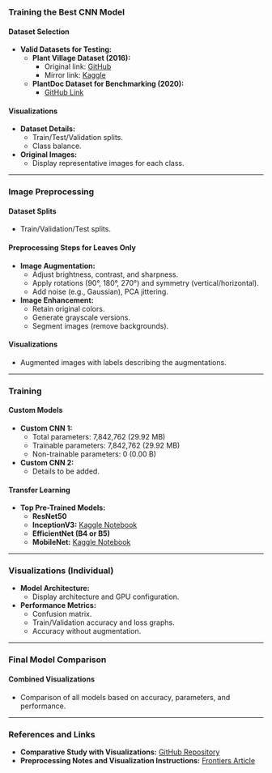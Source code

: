 ### Training the Best CNN Model

#### Dataset Selection
- **Valid Datasets for Testing:**
  - **Plant Village Dataset (2016):**
    - Original link: [GitHub](https://github.com/spMohanty/PlantVillage-Dataset)
    - Mirror link: [Kaggle](https://www.kaggle.com/datasets/vipoooool/new-plant-diseases-dataset/data?status=pending)
  - **PlantDoc Dataset for Benchmarking (2020):**
    - [GitHub Link](https://github.com/pratikkayal/PlantDoc-Object-Detection-Dataset)

#### Visualizations
- **Dataset Details:**
  - Train/Test/Validation splits.
  - Class balance.
- **Original Images:**
  - Display representative images for each class.

---

### Image Preprocessing

#### Dataset Splits
- Train/Validation/Test splits.

#### Preprocessing Steps for Leaves Only
- **Image Augmentation:**
  - Adjust brightness, contrast, and sharpness.
  - Apply rotations (90°, 180°, 270°) and symmetry (vertical/horizontal).
  - Add noise (e.g., Gaussian), PCA jittering.
- **Image Enhancement:**
  - Retain original colors.
  - Generate grayscale versions.
  - Segment images (remove backgrounds).

#### Visualizations
- Augmented images with labels describing the augmentations.

---

### Training

#### Custom Models
- **Custom CNN 1:**
  - Total parameters: 7,842,762 (29.92 MB)
  - Trainable parameters: 7,842,762 (29.92 MB)
  - Non-trainable parameters: 0 (0.00 B)
- **Custom CNN 2:**
  - Details to be added.

#### Transfer Learning
- **Top Pre-Trained Models:**
  - **ResNet50**
  - **InceptionV3:** [Kaggle Notebook](https://www.kaggle.com/code/kmkarakaya/transfer-learning-for-image-classification)
  - **EfficientNet (B4 or B5)**
  - **MobileNet:** [Kaggle Notebook](https://www.kaggle.com/code/lucasar/vs-vs-convnet-inception-xception-mobilenet#Detection-of-Cats,-Dogs-and-Wild-Animals-using-Convolutional-Neural-Networks)

---

### Visualizations (Individual)
- **Model Architecture:**
  - Display architecture and GPU configuration.
- **Performance Metrics:**
  - Confusion matrix.
  - Train/Validation accuracy and loss graphs.
  - Accuracy without augmentation.

---

### Final Model Comparison

#### Combined Visualizations
- Comparison of all models based on accuracy, parameters, and performance.

---

### References and Links
- **Comparative Study with Visualizations:** [GitHub Repository](https://github.com/MarkoArsenovic/DeepLearning_PlantDiseases)
- **Preprocessing Notes and Visualization Instructions:** [Frontiers Article](https://www.frontiersin.org/journals/plant-science/articles/10.3389/fpls.2020.01082/full)

